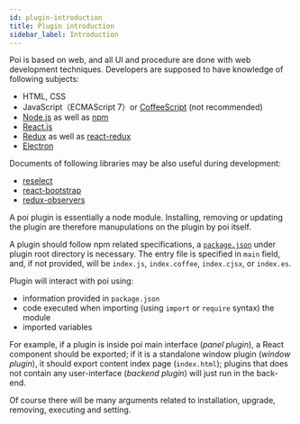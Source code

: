 ```yaml
---
id: plugin-introduction
title: Plugin introduction
sidebar_label: Introduction
---
```


Poi is based on web, and all UI and procedure are done with web development techniques. Developers
are supposed to have knowledge of following subjects:

* HTML, CSS
* JavaScript（ECMAScript 7）or [CoffeeScript](http://coffeescript.org/) (not recommended)
* [Node.js](https://nodejs.org) as well as [npm](http://npmjs.com/)
* [React.js](http://facebook.github.io/react/)
* [Redux](http://redux.js.org/) as well as [react-redux](https://github.com/reactjs/react-redux)
* [Electron](https://github.com/atom/electron)

Documents of following libraries may be also useful during development:

* [reselect](https://github.com/reactjs/reselect)
* [react-bootstrap](http://react-bootstrap.github.io/components.html)
* [redux-observers](https://github.com/xuoe/redux-observers)

A poi plugin is essentially a node module. Installing, removing or updating the plugin are therefore manupulations on the plugin by poi itself.

A plugin should follow npm related specifications, a [`package.json`](https://docs.npmjs.com/files/package.json) under plugin root directory is necessary. The entry file is specified in `main` field, and, if not provided, will be `index.js`, `index.coffee`, `index.cjsx`, or `index.es`.

Plugin will interact with poi using:

* information provided in `package.json`
* code executed when importing (using `import` or `require` syntax) the module
* imported variables

For example, if a plugin is inside poi main interface (_panel plugin_), a React component should be exported; if it is a standalone window plugin (_window plugin_), it should export content index page (`index.html`); plugins that does not contain any user-interface (_backend plugin_) will just run in the back-end.

Of course there will be many arguments related to installation, upgrade, removing, executing and setting.
